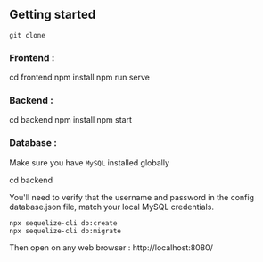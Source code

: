 

## Getting started

`git clone `

### Frontend :


cd frontend
npm install 
npm run serve


### Backend :


cd backend
npm install
npm start


### Database :

Make sure you have `MySQL` installed globally


cd backend


You'll need to verify that the username and password in the config database.json file, match your local MySQL credentials.

```
npx sequelize-cli db:create
npx sequelize-cli db:migrate
```

Then open on any web browser : http://localhost:8080/





